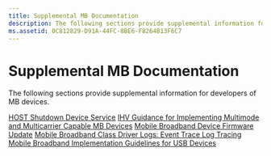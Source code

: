 ```yaml
---
title: Supplemental MB Documentation
description: The following sections provide supplemental information for developers of MB devices.
ms.assetid: 0C812829-D91A-44FC-8BE6-F8264B13F6C7
---
```


# Supplemental MB Documentation


The following sections provide supplemental information for developers of MB devices.

[HOST Shutdown Device Service](host-shutdown-device-service.md)
[IHV Guidance for Implementing Multimode and Multicarrier Capable MB Devices](ihv-guidance-for-implementing-multimode-and-multicarrier-capable-mb-devices.md)
[Mobile Broadband Device Firmware Update](mobile-broadband-device-firmware-update.md)
[Mobile Broadband Class Driver Logs: Event Trace Log Tracing](mobile-broadband-class-driver-logs--event-trace-log-tracing.md)
[Mobile Broadband Implementation Guidelines for USB Devices](mobile-broadband-implementation-guidelines-for-usb-devices.md)

 

 





